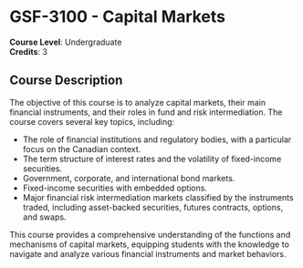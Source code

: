 # GSF-3100 - Capital Markets

**Course Level**: Undergraduate  
**Credits**: 3  

## Course Description

The objective of this course is to analyze capital markets, their main financial instruments, and their roles in fund and risk intermediation. The course covers several key topics, including:

- The role of financial institutions and regulatory bodies, with a particular focus on the Canadian context.
- The term structure of interest rates and the volatility of fixed-income securities.
- Government, corporate, and international bond markets.
- Fixed-income securities with embedded options.
- Major financial risk intermediation markets classified by the instruments traded, including asset-backed securities, futures contracts, options, and swaps.

This course provides a comprehensive understanding of the functions and mechanisms of capital markets, equipping students with the knowledge to navigate and analyze various financial instruments and market behaviors.
